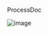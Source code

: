 ProcessDoc

![image](https://user-images.githubusercontent.com/8522913/132212100-83495036-2fce-415d-b8ab-0088f6414097.png)
